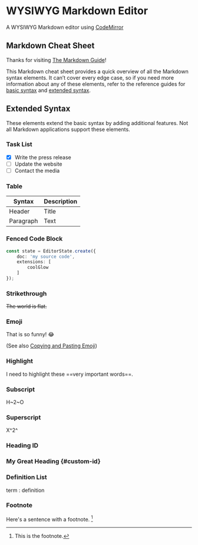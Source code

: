 # WYSIWYG Markdown Editor

A WYSIWYG Markdown editor using [CodeMirror](https://codemirror.net/)

## Markdown Cheat Sheet

Thanks for visiting [The Markdown Guide](https://www.markdownguide.org)!

This Markdown cheat sheet provides a quick overview of all the Markdown syntax elements. It can’t cover every edge case, so if you need more information about any of these elements, refer to the reference guides for [basic syntax](https://www.markdownguide.org/basic-syntax/) and [extended syntax](https://www.markdownguide.org/extended-syntax/).

## Extended Syntax

These elements extend the basic syntax by adding additional features. Not all Markdown applications support these elements.

### Task List

- [x] Write the press release
- [ ] Update the website
- [ ] Contact the media

### Table

| Syntax | Description |
| ----------- | ----------- |
| Header | Title |
| Paragraph | Text |

### Fenced Code Block

```ts
const state = EditorState.create({
	doc: 'my source code',
	extensions: [
		coolGlow
	]
});
```

### Strikethrough

~~The world is flat.~~

### Emoji

That is so funny! :joy:

(See also [Copying and Pasting Emoji](https://www.markdownguide.org/extended-syntax/#copying-and-pasting-emoji))

### Highlight

I need to highlight these ==very important words==.

### Subscript

H~2~O

### Superscript

X^2^

### Heading ID

### My Great Heading {#custom-id}

### Definition List

term
: definition

### Footnote

Here's a sentence with a footnote. [^1]

[^1]: This is the footnote.